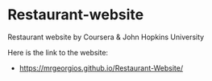 # Restaurant-website
Restaurant website by Coursera & John Hopkins University

Here is the link to the website:
- https://mrgeorgios.github.io/Restaurant-Website/